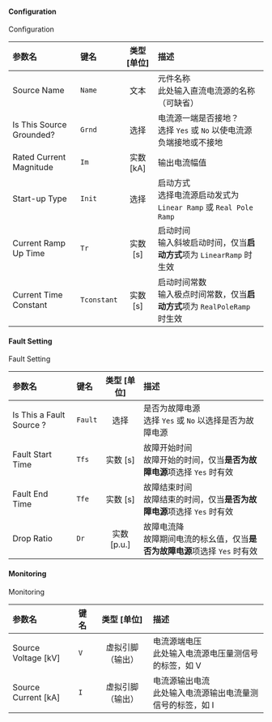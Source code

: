 <!--
DO NOT EDIT THIS FILE DIRECTLY.
This file is generated by tools/comp-docs.js.
All changes will be overwritten by regeneration.
-->

<slot class="model-parameters">

#### Configuration

Configuration

| 参数名 | 键名 | 类型 [单位] | 描述 |
|:------ |:---- |:-----------:|:---- |
| Source Name | `Name` | 文本 | 元件名称  <br/> 此处输入直流电流源的名称（可缺省） |
| Is This Source Grounded? | `Grnd` | 选择 | 电流源一端是否接地？ <br/>  选择 `Yes` 或 `No` 以使电流源负端接地或不接地 |
| Rated Current Magnitude | `Im` | 实数 [kA] | 输出电流幅值 |
| Start\-up Type | `Init` | 选择 | 启动方式  <br/>  选择电流源启动发式为 `Linear Ramp` 或 `Real Pole Ramp` |
| Current Ramp Up Time | `Tr` | 实数 [s] | 启动时间  <br/>  输入斜坡启动时间，仅当**启动方式**项为 `LinearRamp` 时生效 |
| Current Time Constant | `Tconstant` | 实数 [s] | 启动时间常数  <br/>  输入极点时间常数，仅当**启动方式**项为 `RealPoleRamp` 时生效 |

#### Fault Setting

Fault Setting

| 参数名 | 键名 | 类型 [单位] | 描述 |
|:------ |:---- |:-----------:|:---- |
| Is This a Fault Source ? | `Fault` | 选择 | 是否为故障电源  <br/>  选择 `Yes` 或 `No` 以选择是否为故障电源 |
| Fault Start Time | `Tfs` | 实数 [s] | 故障开始时间  <br/> 故障开始的时间，仅当**是否为故障电源**项选择 `Yes` 时有效 |
| Fault End Time | `Tfe` | 实数 [s] | 故障结束时间  <br/> 故障结束的时间，仅当**是否为故障电源**项选择 `Yes` 时有效 |
| Drop Ratio | `Dr` | 实数 [p\.u\.] | 故障电流降  <br/>  故障期间电流的标幺值，仅当**是否为故障电源**项选择 `Yes` 时有效 |

#### Monitoring

Monitoring

| 参数名 | 键名 | 类型 [单位] | 描述 |
|:------ |:---- |:-----------:|:---- |
| Source Voltage \[kV\] | `V` | 虚拟引脚（输出） | 电流源端电压  <br/>  此处输入电流源电压量测信号的标签，如 V |
| Source Current \[kA\] | `I` | 虚拟引脚（输出） | 电流源输出电流  <br/>  此处输入电流源输出电流量测信号的标签，如 I |


</slot>
